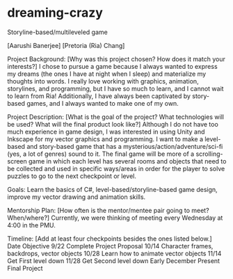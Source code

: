 # dreaming-crazy
Storyline-based/multileveled game 

[Aarushi Banerjee]
[Pretoria (Ria) Chang]

Project Background:
[Why was this project chosen? How does it match your interests?]
	I chose to pursue a game because I always wanted to express my dreams (the ones I have at night when I sleep) and materialize my thoughts into words. I really love working with graphics, animation, storylines, and programming, but I have so much to learn, and I cannot wait to learn from Ria! Additionally, I have always been captivated by story-based games, and I always wanted to make one of my own. 

Project Description:
[What is the goal of the project? What technologies will be used? What will the final product look like?]
	Although I do not have too much experience in game design, I was interested in using Unity and Inkscape for my vector graphics and programming. I want to make a level-based and story-based game that has a mysterious/action/adventure/sci-fi (yes, a lot of genres) sound to it. The final game will be more of a scrolling-screen game in which each level has several rooms and objects that need to be collected and used in specific ways/areas in order for the player to solve puzzles to go to the next checkpoint or level.    
  
  
Goals: 
Learn the basics of C#, level-based/storyline-based game design, improve my vector drawing and animation skills.

Mentorship Plan:
[How often is the mentor/mentee pair going to meet? When/where?]
	Currently, we were thinking of meeting every Wednesday at 4:00 in the PMU. 

Timeline:
[Add at least four checkpoints besides the ones listed below.]
Date
Objective
9/22
Complete Project Proposal
10/14
Character frames, backdrops, vector objects
10/28
Learn how to animate vector objects
11/14 
Get First level down
11/28
Get Second level down
Early December
Present Final Project

